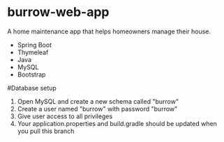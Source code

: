 # burrow-web-app

A home maintenance app that helps homeowners manage their house.

- Spring Boot 
- Thymeleaf
- Java
- MySQL
- Bootstrap

#Database setup
1. Open MySQL and create a new schema called "burrow"
2. Create a user named "burrow" with password "burrow"
3. Give user access to all privileges
4. Your application.properties and build.gradle should be updated when you pull this branch